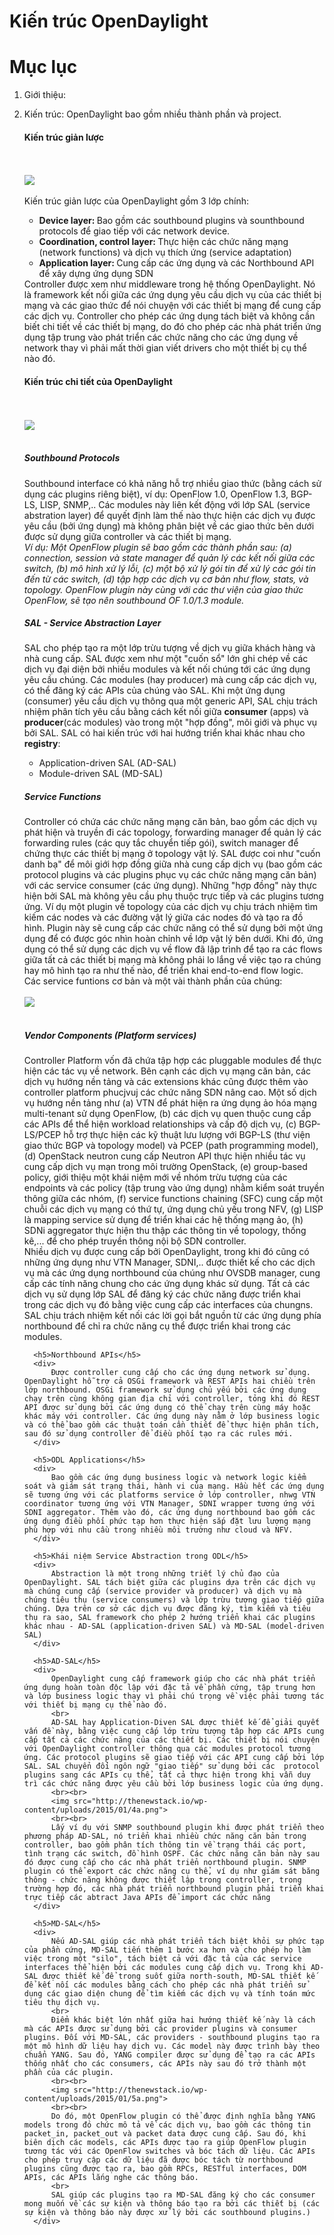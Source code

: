 # Kiến trúc OpenDaylight
# Mục lục




1. Giới thiệu:
2. Kiến trúc:
    OpenDaylight bao gồm nhiều thành phần và project. 
    <h4>Kiến trúc giản lược</h4>
    <div>
    <br><br>
    <img src="http://thenewstack.io/wp-content/uploads/2015/01/1a.png">
    <br><br>    
    Kiến trúc giản lược của OpenDaylight gồm 3 lớp chính:
    <ul>
    <li><b>Device layer: </b>Bao gồm các southbound plugins và sounthbound protocols để giao tiếp với các network device.</li>
    <li><b>Coordination, control layer: </b>Thực hiện các chức năng mạng (network functions) và dịch vụ thích ứng (service adaptation)</li>
    <li><b>Application layer: </b>Cung cấp các ứng dụng và các Northbound API để xây dựng ứng dụng SDN</li>
    </ul>
    Controller được xem như middleware trong hệ thống OpenDaylight. Nó là framework kết nối giữa các ứng dụng yêu cầu dịch vụ của các thiết bị mạng và các giao thức để nói chuyện với các thiết bị mạng để cung cấp các dịch vụ. Controller cho phép các ứng dụng tách biệt và không cần biết chi tiết về các thiết bị mạng, do đó cho phép các nhà phát triển ứng dụng tập trung vào phát triển các chức năng cho các ứng dụng về network thay vì phải mất thời gian viết drivers cho một thiết bị cụ thể nào đó. 
    </div>

    <h4>Kiến trúc chi tiết của OpenDaylight</h4>
    <div>
    <br><br>
    <img src="http://thenewstack.io/wp-content/uploads/2015/01/2a.png">
    <br><br>
     <h5>Southbound Protocols</h5>
     <div>
         Southbound interface có khả năng hỗ trợ nhiều giao thức (bằng cách sử dụng các plugins riêng biệt), ví dụ: OpenFlow 1.0, OpenFlow 1.3, BGP-LS, LISP, SNMP,.. Các modules này liên kết động với lớp SAL (service abstration layer) để quyết định làm thế nào thực hiện các dịch vụ được yêu cầu (bởi ứng dụng) mà không phân biệt về các giao thức bên dưới được sử dụng giữa controller và các thiết bị mạng. 
         <br>
         <i>Ví dụ: Một OpenFlow plugin sẽ bao gồm các thành phần sau: (a) connection, session và state manager để quản lý các kết nối giữa các switch, (b) mô hình xử lý lỗi, (c) một bộ xử lý gói tin để xử lý các gói tin đến từ các switch, (d) tập hợp các dịch vụ cơ bản như flow, stats, và topology. OpenFlow plugin này cùng với các thư viện của giao thức OpenFlow, sẽ tạo nên southbound OF 1.0/1.3 module. </i>
     </div>

     <h5>SAL - Service Abstraction Layer</h5>
     <div>
         SAL cho phép tạo ra một lớp trừu tượng về dịch vụ giữa khách hàng và nhà cung cấp. SAL được xem như một "cuốn sổ" lớn ghi chép về các dịch vụ đại diện bởi nhiều modules và kết nối chúng tới các ứng dụng yêu cầu chúng. Các modules (hay producer) mà cung cấp các dịch vụ, có thể đăng ký các APIs của chúng vào SAL. Khi một ứng dụng (consumer) yêu cầu dịch vụ thông qua một generic API, SAL chịu trách nhiệm phân tích yêu cầu bằng cách kết nối giữa <b>consumer</b> (apps) và <b>producer</b>(các modules) vào trong một "hợp đồng", môi giới và phục vụ bởi SAL. SAL có hai kiến trúc với hai hướng triển khai khác nhau cho <b>registry</b>: 
         <ul>
             <li>Application-driven SAL (AD-SAL)</li>
             <li>Module-driven SAL (MD-SAL)</li>
         </ul>
     </div>

     <h5>Service Functions</h5>
     <div>
         Controller có chứa các chức năng mạng căn bản, bao gồm các dịch vụ phát hiện và truyền đi các topology, forwarding manager để quản lý các forwarding rules (các quy tắc chuyển tiếp gói), switch manager để chứng thực các thiết bị mạng ở topology vật lý. SAL được coi như "cuốn danh bạ" để môi giới hợp đồng giữa nhà cung cấp dịch vụ (bao gồm các protocol plugins và các plugins phục vụ các chức năng mạng căn bản) với các service consumer (các ứng dụng). Những "hợp đồng" này thực hiện bởi SAL mà không yêu cầu phụ thuộc trực tiếp và các plugins tương ứng. Ví dụ một plugin về topology của các dịch vụ chịu trách nhiệm tìm kiếm các nodes và các đường vật lý giữa các nodes đó và tạo ra đồ hình. Plugin này sẽ cung cấp các chức năng có thể sử dụng bởi một ứng dụng để có được góc nhìn hoàn chỉnh về lớp vật lý bên dưới. Khi đó, ứng dụng có thể sử dụng các dịch vụ về flow đã lập trình để tạo ra các flows giữa tất cả các thiết bị mạng mà không phải lo lắng về việc tạo ra chúng hay mô hình tạo ra như thế nào, để triển khai end-to-end flow logic.
         <br>
         Các service funtions cơ bản và một vài thành phần của chúng:
         <br><br>
         <img src="http://thenewstack.io/wp-content/uploads/2015/01/3.1.png">
         <br><br>
     </div>

     <h5>Vendor Components (Platform services)</h5>
     <div>
         Controller Platform vốn đã chứa tập hợp các pluggable modules để thực hiện các tác vụ về network. Bên cạnh các dịch vụ mạng căn bản, các dịch vụ hướng nền tảng và các extensions khác cũng được thêm vào controller platform phucjvuj các chức năng SDN nâng cao. Một số dịch vụ hướng nền tảng như (a) VTN để phát hiện ra ứng dụng ảo hóa mạng multi-tenant sử dụng OpenFlow, (b) các dịch vụ quen thuộc cung cấp các APIs để thể hiện workload relationships và cấp độ dịch vụ, (c) BGP-LS/PCEP hỗ trợ thực hiện các kỹ thuật lưu lượng với BGP-LS (thư viện giao thức BGP và topology model) và PCEP (path programming model), (d) OpenStack neutron cung cấp Neutron API thực hiện nhiều tác vụ cung cấp dịch vụ mạn trong môi trường OpenStack, (e) group-based policy, giới thiệu một khái niệm mới về nhóm trừu tượng của các endpoints và các policy (tập trung vào ứng dụng) nhằm kiểm soát truyền thông giữa các nhóm, (f) service functions chaining (SFC) cung cấp một chuỗi các dịch vụ mạng có thứ tự, ứng dụng chủ yếu trong NFV, (g) LISP là mapping service sử dụng để triển khai các hệ thống mạng ảo, (h) SDNi aggregator thực hiện thu thập các thông tin về topology, thống kê,... để cho phép truyền thông nội bộ SDN controller.
         <br>
         Nhiều dịch vụ được cung cấp bởi OpenDaylight, trong khi đó cũng có những ứng dụng như VTN Manager, SDNI,.. được thiết kế cho các dịch vụ mà các ứng dụng northbound của chúng như OVSDB manager, cung cấp các tính năng chung cho các ứng dụng khác sử dụng. Tất cả các dịch vụ sử dụng lớp SAL để đăng ký các chức năng được triển khai  trong các dịch vụ đó bằng việc cung cấp các interfaces của chungns. SAL chịu trách nhiệm kết nối các lời gọi bắt nguồn từ các ứng dụng phía northbound để chỉ ra chức năng cụ thể được triển khai trong các modules.

         <h5>Northbound APIs</h5>
         <div>
             Được controller cung cấp cho các ứng dụng network sử dụng. OpenDaylight hỗ trợ cả OSGi framework và REST APIs hai chiều trên lớp northbound. OSGi framework sử dụng chủ yếu bởi các ứng dụng chạy trên cùng không gian địa chỉ với controller, tỏng khi đó REST API được sử dụng bởi các ứng dụng có thể chạy trên cùng máy hoặc khác máy với controller. Các ứng dụng này nằm ở lớp business logic và có thể bao gồm các thuật toán cần thiết để thực hiện phân tích, sau đó sử dụng controller để điều phối tạo ra các rules mới.
         </div>

         <h5>ODL Applications</h5>
         <div>
             Bao gồm các ứng dụng business logic và network logic kiểm soát và giám sát trạng thái, hành vi của mạng. Hầu hết các ứng dụng sẽ tương ứng với các platforms service ở lớp controller, nhwg VTN coordinator tương ứng với VTN Manager, SDNI wrapper tương ứng với SDNI aggregator. Thêm vào đó, các ứng dụng northbound bao gồm các ứng dụng điều phối phức tạp hơn thực hiện sắp đặt lưu lượng mạng phù hợp với nhu cầu trong nhiều môi trường như cloud và NFV.  
         </div>

         <h5>Khái niệm Service Abstraction trong ODL</h5>
         <div>
             Abstraction là một trong những triết lý chủ đạo của OpenDaylight. SAL tách biệt giữa các plugins dựa trên các dịch vụ mà chúng cung cấp (service provider và producer) và dịch vụ mà chúng tiêu thụ (service consumers) và lớp trừu tượng giao tiếp giữa chúng. Dựa trên cơ sở các dịch vụ được đăng ký, tìm kiếm và tiêu thụ ra sao, SAL framework cho phép 2 hướng triển khai các plugins khác nhau - AD-SAL (application-driven SAL) và MD-SAL (model-driven SAL)
         </div>

         <h5>AD-SAL</h5>
         <div>
             OpenDaylight cung cấp framework giúp cho các nhà phát triển ứng dụng hoàn toàn độc lập với đặc tả về phần cứng, tập trung hơn và lớp business logic thay vì phải chú trọng về việc phải tương tác với thiết bị mạng cụ thể nào đó.
             <br>
             AD-SAL hay Application-Diven SAL được thiết kế để giải quyết vấn đề này, bằng việc cung cấp lớp trừu tượng tâp hợp các APIs cung cấp tất cả các chức năng của các thiết bị. Các thiết bị nói chuyện với OpenDaylight controller thông qua các modules protocol tương ứng. Các protocol plugins sẽ giao tiếp với các API cung cấp bởi lớp SAL. SAL chuyển đổi ngôn ngữ "giao tiếp" sử dụng bởi các  protocol plugins sang các APIs cụ thể, tất cả thực hiện trong khi vẫn duy trì các chức năng được yêu cầu bởi lớp business logic của ứng dụng.
             <br><br>
             <img src="http://thenewstack.io/wp-content/uploads/2015/01/4a.png">
             <br><br>
             Lấy ví dụ với SNMP southbound plugin khi được phát triển theo phương pháp AD-SAL, nó triển khai nhiều chức năng căn bản trong controller, bao gồm phân tích thông tin về trạng thái các port, tình trạng các switch, đồ hình OSPF. Các chức năng căn bản này sau đó được cung cấp cho các nhà phát triển northbound plugin. SNMP plugin có thể export các chức năng cụ thể, ví dụ như giám sát băng thông - chức năng không được thiết lập trong controller, trong trường hợp đó, các nhà phát triển northbound plugin phải triển khai trực tiếp các abtract Java APIs để import các chức năng 
         </div>

         <h5>MD-SAL</h5>
         <div>
             Nếu AD-SAL giúp các nhà phát triển tách biệt khỏi sự phức tạp của phần cứng, MD-SAL tiến thêm 1 bước xa hơn và cho phép họ làm việc trong một "silo", tách biệt cả với đặc tả của các service interfaces thể hiện bởi các modules cung cấp dịch vụ. Trong khi AD-SAL được thiết kế để trong suốt giữa north-south, MD-SAL thiết kế để kết nối các modules bằng cách cho phép các nhà phát triển sử dụng các giao diện chung để tìm kiếm các dịch vụ và tính toán mức tiêu thụ dịch vụ.
             <br>
             Điểm khác biệt lớn nhất giữa hai hướng thiết kế này là cách mà các APIs được sử dụng bởi các provider plugins và consumer plugins. Đối với MD-SAL, các providers - southbound plugins tạo ra một mô hình dữ liệu hay dịch vụ. Các model này được trình bày theo chuẩn YANG. Sau đó, YANG compiler được sử dụng để tạo ra các APIs thống nhất cho các consumers, các APIs này sau đó trở thành một phần của các plugin. 
             <br><br>
             <img src="http://thenewstack.io/wp-content/uploads/2015/01/5a.png">
             <br><br>
             Do đó, một OpenFlow plugin có thể được định nghĩa bằng YANG models trong đó chức mô tả về các dịch vụ, bao gồm các thông tin packet_in, packet_out và packet data được cung cấp. Sau đó, khi biên dịch các models, các APIs được tạo ra giúp OpenFlow plugin tương tác với các OpenFlow switches và bóc tách dữ liệu. Các APIs cho phép truy cập các dữ liệu đã được bóc tách từ northbound plugins cũng được tạo ra, bao gồm RPCs, RESTful interfaces, DOM APIs, các APIs lắng nghe các thông báo.
             <br>
             SAL giúp các plugins tạo ra MD-SAL đăng ký cho các consumer mong muốn về các sự kiện và thông báo tạo ra bởi các thiết bị (các sự kiện và thông báo này được xử lý bởi các southbound plugins.)
         </div>

     </div>

    </div>